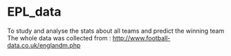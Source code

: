 # EPL_data
To study and analyse the stats about all teams and predict the winning team 
The whole data was collected from : http://www.football-data.co.uk/englandm.php
